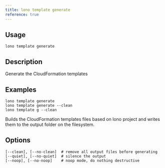 ```yaml
---
title: lono template generate
reference: true
---
```


## Usage

    lono template generate

## Description

Generate the CloudFormation templates

## Examples

    lono template generate
    lono template generate --clean
    lono template g --clean

Builds the CloudFormation templates files based on lono project and writes them to the output folder on the filesystem.


## Options

```
[--clean], [--no-clean]  # remove all output files before generating
[--quiet], [--no-quiet]  # silence the output
[--noop], [--no-noop]    # noop mode, do nothing destructive
```

